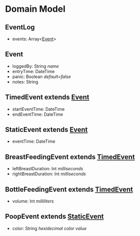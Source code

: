 # Domain Model

## EventLog<a name="eventlog"></a>
* events: Array<[Event](#event)>

## Event<a name="event"></a>
* loggedBy: String *name*
* entryTime: DateTime
* panic: Boolean *default=false*
* notes: String

## TimedEvent<a name="#timedevent"></a> extends [Event](#event)
* startEventTime: DateTime
* endEventTime: DateTime

## StaticEvent<a name="staticevent"></a> extends [Event](#event)
* eventTime: DateTime

## BreastFeedingEvent<a name="breastfeedingevent"></a> extends [TimedEvent](#timedevent)
* leftBreastDuration: Int *milliseconds*
* rightBreastDuration: Int *milliseconds*

## BottleFeedingEvent<a name="bottlefeedingevent"></a> extends [TimedEvent](#timedevent)
* volume: Int *milliliters*

## PoopEvent<a name="diaperevent"></a> extends [StaticEvent](#staticevent)
* color: String *hexidecimal color value*
